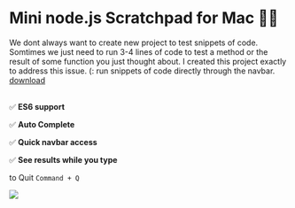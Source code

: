 # Mini node.js Scratchpad for Mac 📝

We dont always want to create new project to test snippets of code. Somtimes we just need to run 3-4 lines of code to test a method or the result of some function you just thought about. I created this project exactly to address this issue. (:
run snippets of code directly through the navbar. 
[download](https://obiwankenoobi.github.io/projects.html)
<br>
<br>

✅ **ES6 support**

✅ **Auto Complete**

✅ **Quick navbar access**

✅ **See results while you type**

to Quit `Command + Q`

<img src="https://media.giphy.com/media/mEQHHgyDm8LTzEag00/giphy.gif">

